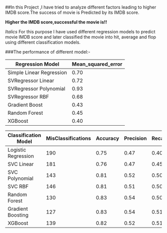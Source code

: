 ##In this Project ,I have tried to analyze different factors leading to higher IMDB score.The success of movie is Predicted by its IMDB score.


**Higher the IMDB score,successful the movie is!!**

_Italics_ For this purpose I have used different regression models to predict movie IMDB score and later classified the movie into hit,
average and flop using different classification models.

###The performance of different model:-

|Regression Model|Mean_squared_error|
| --- | --- |
|Simple Linear Regression |0.70|
|SVRegressor Linear|0.72|
|SVRegressor Polynomial|0.93|
|SVRegressor RBF|0.68|
|Gradient Boost|0.43|
|Random Forest|0.45|
|XGBoost|0.40|

|Classification  Model|MisClassifications|Accuracy|Precision|Recall|F1-Score|
| --- | --- | --- | --- | --- | --- |
| Logistic Regression | 190 | 0.75 | 0.47 | 0.40 | 0.41 |
| SVC Linear | 181 | 0.76 | 0.47 | 0.45 | 0.46 |
| SVC Polynomial | 143 | 0.81 | 0.52 | 0.50 | 0.51 |
| SVC RBF | 146 | 0.81 | 0.51 | 0.50 | 0.50 |
| Random Forest | 130 | 0.83 | 0.54 | 0.50 | 0.51 |
| Gradient Boosting | 127 | 0.83 | 0.54 | 0.51 | 0.52 |
| XGBoost | 139 | 0.82 | 0.52 | 0.51 | 0.51 |
